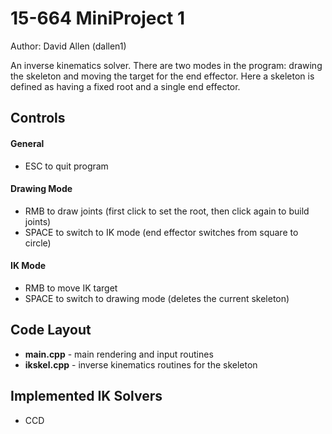 15-664 MiniProject 1
====================

Author: David Allen (dallen1)

An inverse kinematics solver. There are two modes in the program: drawing the skeleton and moving the target for the end effector. Here a skeleton is defined as having a fixed root and a single end effector.

Controls
--------
#### General
* ESC to quit program

#### Drawing Mode
* RMB to draw joints (first click to set the root, then click again to build joints)
* SPACE to switch to IK mode (end effector switches from square to circle)

#### IK Mode
* RMB to move IK target
* SPACE to switch to drawing mode (deletes the current skeleton)

Code Layout
-----------
* **main.cpp** - main rendering and input routines
* **ikskel.cpp** - inverse kinematics routines for the skeleton

Implemented IK Solvers
----------------------
* CCD

